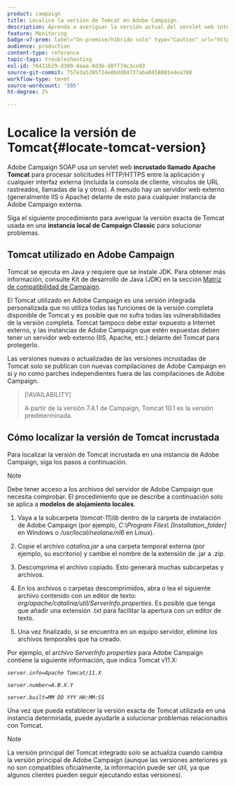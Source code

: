 ```yaml
---
product: campaign
title: Localice la versión de Tomcat en Adobe Campaign.
description: Aprenda a averiguar la versión actual del servlet web integrado de Tomcat utilizado en una instancia de Adobe Campaign
feature: Monitoring
badge-v7-prem: label="On-premise/híbrido solo" type="Caution" url="https://experienceleague.adobe.com/docs/campaign-classic/using/installing-campaign-classic/architecture-and-hosting-models/hosting-models-lp/hosting-models.html?lang=es" tooltip="Se aplica solo a implementaciones On-premise e híbridas"
audience: production
content-type: reference
topic-tags: troubleshooting
exl-id: 76411b29-d300-4aaa-8d3b-d8ff74c3ce93
source-git-commit: 757e3a5395f24e0bdd04737aba0458881e4ea780
workflow-type: tm+mt
source-wordcount: '505'
ht-degree: 2%

---
```


# Localice la versión de Tomcat{#locate-tomcat-version}

Adobe Campaign SOAP usa un servlet web **incrustado llamado Apache Tomcat** para procesar solicitudes HTTP/HTTPS entre la aplicación y cualquier interfaz externa (incluida la consola de cliente, vínculos de URL rastreados, llamadas de la y otros). A menudo hay un servidor web externo (generalmente IIS o Apache) delante de esto para cualquier instancia de Adobe Campaign externa.

Siga el siguiente procedimiento para averiguar la versión exacta de Tomcat usada en una **instancia local de Campaign Classic** para solucionar problemas.

## Tomcat utilizado en Adobe Campaign

Tomcat se ejecuta en Java y requiere que se instale JDK. Para obtener más información, consulte Kit de desarrollo de Java (JDK) en la sección [Matriz de compatibilidad de Campaign](../../rn/using/compatibility-matrix.md).

El Tomcat utilizado en Adobe Campaign es una versión integrada personalizada que no utiliza todas las funciones de la versión completa disponible de Tomcat y es posible que no sufra todas las vulnerabilidades de la versión completa. Tomcat tampoco debe estar expuesto a Internet externo, y las instancias de Adobe Campaign que estén expuestas deben tener un servidor web externo (IIS, Apache, etc.) delante del Tomcat para protegerlo.

Las versiones nuevas o actualizadas de las versiones incrustadas de Tomcat solo se publican con nuevas compilaciones de Adobe Campaign en sí y no como parches independientes fuera de las compilaciones de Adobe Campaign.

>[!AVAILABILITY]
>
>
> A partir de la versión 7.4.1 de Campaign, Tomcat 10.1 es la versión predeterminada.
>

## Cómo localizar la versión de Tomcat incrustada

Para localizar la versión de Tomcat incrustada en una instancia de Adobe Campaign, siga los pasos a continuación.

>[!NOTE]
>
>Debe tener acceso a los archivos del servidor de Adobe Campaign que necesita comprobar. El procedimiento que se describe a continuación solo se aplica a **modelos de alojamiento locales**.

1. Vaya a la subcarpeta *\tomcat-11\lib* dentro de la carpeta de instalación de Adobe Campaign (por ejemplo, *C:\Program Files\ [Installation_folder]* en Windows o */usr/local/neolane/nl6* en Linux).

1. Copie el archivo *catalina.jar* a una carpeta temporal externa (por ejemplo, su escritorio) y cambie el nombre de la extensión de .jar a .zip.

1. Descomprima el archivo copiado. Esto generará muchas subcarpetas y archivos.

1. En los archivos o carpetas descomprimidos, abra o lea el siguiente archivo contenido con un editor de texto: *org/apache/catalina/util/ServerInfo.properties*. Es posible que tenga que añadir una extensión .txt para facilitar la apertura con un editor de texto.

1. Una vez finalizado, si se encuentra en un equipo servidor, elimine los archivos temporales que ha creado.

Por ejemplo, el archivo *ServerInfo.properties* para Adobe Campaign contiene la siguiente información, que indica Tomcat v11.X:

*`server.info=Apache Tomcat/11.X`*

*`server.number=A.B.X.Y`*

*`server.built=MM DD YYY HH:MM:SS`*

Una vez que pueda establecer la versión exacta de Tomcat utilizada en una instancia determinada, puede ayudarle a solucionar problemas relacionados con Tomcat.

>[!NOTE]
>
>La versión principal del Tomcat integrado solo se actualiza cuando cambia la versión principal de Adobe Campaign (aunque las versiones anteriores ya no son compatibles oficialmente, la información puede ser útil, ya que algunos clientes pueden seguir ejecutando estas versiones).
>

